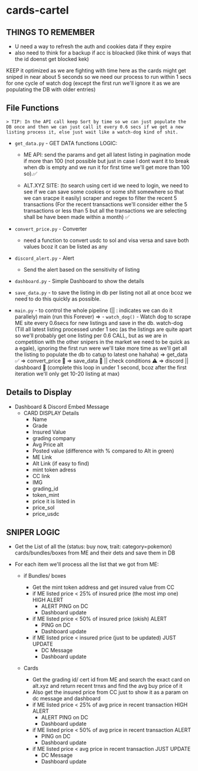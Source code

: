 # cards-cartel

## THINGS TO REMEMBER
- U need a way to refresh the auth and cookies data if they expire
- also need to think for a backup if acc is bloacked (like think of ways that the id doenst get blocked kek)

KEEP it optimized as we are fighting with time here as the cards might get sniped in near about 5 seconds so we need our process to run within 1 secs for one cycle of watch dog (except the first run we'll ignore it as we are populating the DB with older entries)

## File Functions

    > TIP: In the API call keep Sort by time so we can just populate the DB once and then we can just call it every 0.6 secs if we get a new listing process it, else just wait like a watch-dog kind of shit.    

- `get_data.py` - GET DATA functions LOGIC:

    - ME API: send the params and get all latest listing in pagination mode if more than 100 (not possible but just in case I dont want it to break when db is empty and we run it for first time we'll get more than 100 so).✅

    - ALT.XYZ SITE: (to search using cert id we need to login, we need to see if we can save some cookies or some shit somewhere so that we can sracpe it easily) scraper and regex to filter the recent 5 transactions (For the recent transactions we'll consider either the 5 transactions or less than 5 but all the transactions we are selecting shall be have been made within a month) ✅
  
- `convert_price.py` - Converter
  - need a function to convert usdc to sol and visa versa and save both values bcoz it can be listed as any

- `discord_alert.py` - Alert 
  - Send the alert based on the sensitivity of listing

- `dashboard.py` - Simple Dashboard to show the details

- `save_data.py` - to save the listing in db per listing not all at once bcoz we need to do this quickly as possible.

- `main.py` - to control the whole pipeline (|| : indicates we can do it parallely)
    main (run this Forever) =>
        - `watch_dog()` - Watch dog to scrape ME site every 0.6secs for new listings and save in the db. 
        watch-dog (Till all latest listing processed under 1 sec (as the listings are quite apart so we'll probably get one listing per 0.6 CALL, but as we are in competition with the other snipers in the market we need to be quick as a egale), ignoring the first run were we'll take more time as we'll get all the listing to populate the db to catup to latest one hahaha) => 
            get_data ✅ => convert_price 🦾 => save_data 🦾 || check conditions ⚠️ => discord || dashboard 🦾 
            (complete this loop in under 1 second, bcoz after the first iteration we'll only get 10-20 listing at max)

## Details to Display

- Dashboard & Discord Embed Message 
  - CARD DISPLAY Details
    - Name
    - Grade
    - Insured Value
    - grading company
    - Avg Price alt
    - Posted value (difference with % compared to Alt in green)
    - ME Link
    - Alt Link (if easy to find)
    - mint token adress
    - CC link
    - IMG
    - grading_id
    - token_mint
    - price it is listed in 
    - price_sol
    - price_usdc

## SNIPER LOGIC

- Get the List of all the (status: buy now, trait: category=pokemon) cards/bundles/boxes from ME and their dets and save them in DB
- For each item we'll process all the list that we got from ME:

  - if Bundles/ boxes 
    - Get the mint token address and get insured value from CC
    - if ME listed price < 25% of insured price (the most imp one) HIGH ALERT 
        - ALERT PING on DC 
        - Dashboard update
    - if ME listed price < 50% of insured price (okish) ALERT
        - PING on DC 
        - Dashboard update
    - if ME listed price < insured price (just to be updated) JUST UPDATE
        - DC Message 
        - Dashboard update

  - Cards
    - Get the grading id/ cert id from ME and search the exact card on alt.xyz and return recent trnxs and find the avg buy price of it
    - Also get the insured price from CC just to show it as a param on dc message and dashboard
    - if ME listed price < 25% of avg price in recent transaction HIGH ALERT 
        - ALERT PING on DC 
        - Dashboard update
    - if ME listed price < 50% of avg price in recent transaction ALERT
        - PING on DC 
        - Dashboard update
    - if ME listed price < avg price in recent transaction JUST UPDATE
        - DC Message 
        - Dashboard update
  